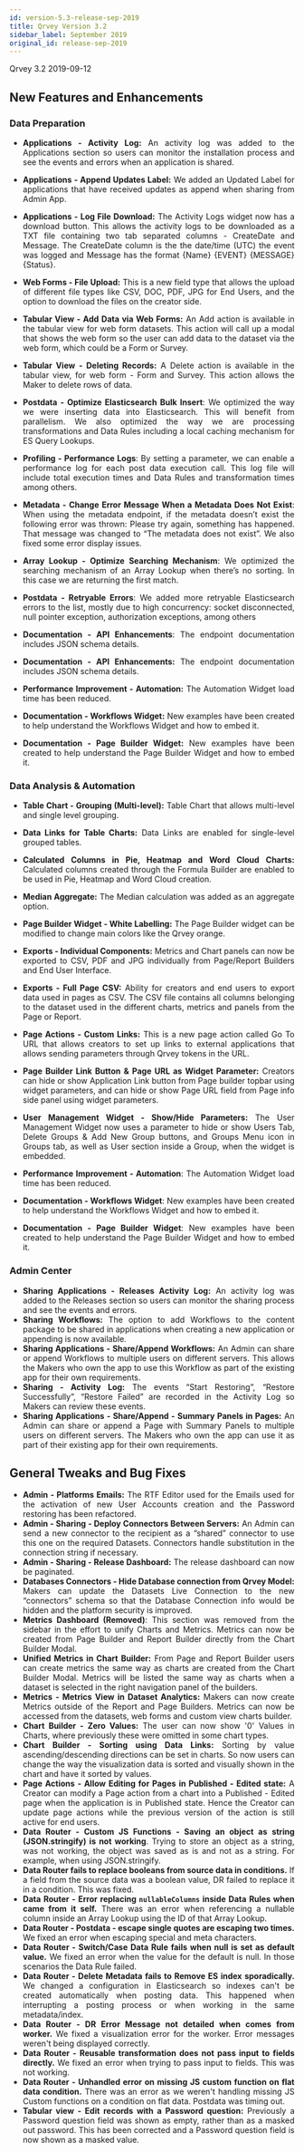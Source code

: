 ```yaml
---
id: version-5.3-release-sep-2019
title: Qrvey Version 3.2
sidebar_label: September 2019
original_id: release-sep-2019
---
```

<div style="text-align: justify">

Qrvey 3.2 2019-09-12
## New Features and Enhancements

### Data Preparation


*   **Applications - Activity Log:** An activity log was added to the Applications section so users can monitor the installation process and see the events and errors when an application is shared.
*   **Applications - Append Updates Label:** We added an Updated Label for applications that have received updates as append when sharing from Admin App. 
*   **Applications - Log File Download:** The Activity Logs widget now has a download button. This allows the activity logs to be downloaded as a TXT file containing two tab separated columns - CreateDate and Message. The CreateDate column is the the date/time (UTC) the event was logged and Message has the format {Name} {EVENT} {MESSAGE} {Status}.
*   **Web Forms - File Upload:** This is a new field type that allows the upload of different file types like CSV, DOC, PDF, JPG for End Users, and the option to download the files on the creator side.
*   **Tabular View - Add Data via Web Forms:** An Add action is available in the tabular view for web form datasets. This action will call up a modal that shows the web form so the user can add data to the dataset via the web form, which could be a Form or Survey.
*   **Tabular View - Deleting Records:** A Delete action is available in the tabular view, for web form - Form and Survey. This action allows the Maker to delete rows of data.

* **Postdata - Optimize Elasticsearch Bulk Insert**: We optimized the way we were inserting data into Elasticsearch. This will benefit from parallelism. We also optimized the way we are processing transformations and Data Rules including a local caching mechanism for ES Query Lookups.
* **Profiling - Performance Logs**: By setting a parameter, we can enable a performance log for each post data execution call. This log file will include total execution times and Data Rules and transformation times among others.
* **Metadata - Change Error Message When a Metadata Does Not Exist**: When using the metadata endpoint, if the metadata doesn’t exist the following error was thrown: Please try again, something has happened. That message was changed to “The metadata does not exist”. We also fixed some error display issues.
* **Array Lookup - Optimize Searching Mechanism**: We optimized the searching mechanism of an Array Lookup when there’s no sorting. In this case we are returning the first match.
* **Postdata - Retryable Errors**: We added more retryable Elasticsearch errors to the list, mostly due to high concurrency: socket disconnected, null pointer exception, authorization exceptions, among others
* **Documentation - API Enhancements**: The endpoint documentation includes JSON schema details.

*   **Documentation - API Enhancements:** The endpoint documentation includes JSON schema details.
*   **Performance Improvement - Automation:** The Automation Widget load time has been reduced.
*   **Documentation - Workflows Widget:** New examples have been created to help understand the Workflows Widget and how to embed it.
*   **Documentation - Page Builder Widget:** New examples have been created to help understand the Page Builder Widget and how to embed it.





### Data Analysis & Automation

*   **Table Chart - Grouping (Multi-level):** Table Chart that allows multi-level and single level grouping.
*   **Data Links for Table Charts:** Data Links are enabled for single-level grouped tables.
*   **Calculated Columns in Pie, Heatmap and Word Cloud Charts:** Calculated columns created through the Formula Builder are enabled to be used in Pie, Heatmap and Word Cloud creation.
*   **Median Aggregate:** The Median calculation was added as an aggregate option.
*   **Page Builder Widget - White Labelling:** The Page Builder widget can be modified to change main colors like the Qrvey orange.
*   **Exports - Individual Components:** Metrics and Chart panels can now be exported to CSV, PDF and JPG individually from Page/Report Builders and End User Interface.
*   **Exports - Full Page CSV:** Ability for creators and end users to export data used in pages as CSV. The CSV file contains all columns belonging to the dataset used in the different charts, metrics and panels from the Page or Report.
*   **Page Actions - Custom Links:** This is a new page action called Go To URL that allows creators to set up links to external applications that allows sending parameters through Qrvey tokens in the URL.
*   **Page Builder Link Button & Page URL as Widget Parameter:** Creators can hide or show Application Link button from Page builder topbar using widget parameters, and can hide or show Page URL field from Page info side panel using widget parameters.
*   **User Management Widget - Show/Hide Parameters:** The User Management Widget now uses a parameter to hide or show Users Tab, Delete Groups & Add New Group buttons, and Groups Menu icon in Groups tab, as well as User section inside a Group, when the widget is embedded.

* **Performance Improvement - Automation**: The Automation Widget load time has been reduced.
* **Documentation - Workflows Widget**: New examples have been created to help understand the Workflows Widget and how to embed it.
* **Documentation - Page Builder Widget**: New examples have been created to help understand the Page Builder Widget and how to embed it.

### Admin Center
*   **Sharing Applications - Releases Activity Log:** An activity log was added to the Releases section so users can monitor the sharing process and see the events and errors.
*   **Sharing Workflows:** The option to add Workflows to the content package to be shared in applications when creating a new application or appending is now available. 
*   **Sharing Applications - Share/Append Workflows:** An Admin can share or append Workflows to multiple users on different servers. This allows the Makers who own the app to use this Workflow as part of the existing app for their own requirements.
*   **Sharing - Activity Log:** The events “Start Restoring”, “Restore Successfully”, “Restore Failed” are recorded in the Activity Log so Makers can review these events.
*   **Sharing Applications - Share/Append - Summary Panels in Pages:** An Admin can share or append a Page with Summary Panels to multiple users on different servers. The Makers who own the app can use it as part of their existing app for their own requirements.


## **General Tweaks and Bug Fixes** 

*   **Admin - Platforms Emails:** The RTF Editor used for the Emails used for the activation of new User Accounts creation and the Password restoring has been refactored.
*   **Admin - Sharing - Deploy Connectors Between Servers:** An Admin can send a new connector to the recipient as a “shared” connector to use this one on the required Datasets. Connectors handle substitution in the connection string if necessary.
*   **Admin - Sharing - Release Dashboard:** The release dashboard can now be paginated.
*   **Databases Connectors - Hide Database connection from Qrvey Model:** Makers can update the Datasets Live Connection to the new “connectors” schema so that the Database Connection info would be hidden and the platform security is improved.
*   **Metrics Dashboard (Removed)**: This section was removed from the sidebar in the effort to unify Charts and Metrics. Metrics can now be created from Page Builder and Report Builder directly from the Chart Builder Modal.
*   **Unified Metrics in Chart Builder:** From Page and Report Builder users can create metrics the same way as charts are created from the Chart Builder Modal. Metrics will be listed the same way as charts when a dataset is selected in the right navigation panel of the builders.
*   **Metrics - Metrics View in Dataset Analytics:** Makers can now create Metrics outside of the Report and Page Builders. Metrics can now be accessed from the datasets, web forms and custom view charts builder.
*   **Chart Builder - Zero Values:**  The user can now show '0' Values in Charts, where previously these were omitted in some chart types.
*   **Chart Builder - Sorting using Data Links:** Sorting by value ascending/descending directions can be set in charts. So now users can change the way the visualization data is sorted and visually shown in the chart and have it sorted by values.
*   **Page Actions - Allow Editing for Pages in Published - Edited state:** A Creator can modify a Page action from a chart into a Published - Edited page when the application is in Published state. Hence the Creator can update page actions while the previous version of the action is still active for end users.
*   **Data Router - Custom JS Functions - Saving an object as string (JSON.stringify) is not working**.	Trying to store an object as a string, was not working, the object was saved as is and not as a string. For example, when using JSON.stringify.
*   **Data Router fails to replace booleans from source data in conditions.** If a field from the source data was a boolean value, DR failed to replace it in a condition. This was fixed.
*   **Data Router - Error replacing `nullableColumns` inside Data Rules when came from it self.** There was an error when referencing a nullable column inside an Array Lookup using the ID of that Array Lookup.
*   **Data Router - Postdata - escape single quotes are escaping two times.** We fixed an error when escaping special and meta characters.
*   **Data Router - Switch/Case Data Rule fails when null is set as default value.**	We fixed an error when the value for the default is null. In those scenarios the Data Rule failed.
*   **Data Router - Delete Metadata fails to Remove ES index sporadically.** We changed a configuration in Elasticsearch so indexes can't be created automatically when posting data. This happened when interrupting a posting process or when working in the same metadata/index.
*   **Data Router - DR Error Message not detailed when comes from worker.** We fixed a visualization error for the worker. Error messages weren't being displayed correctly.
*   **Data Router - Reusable transformation does not pass input to fields directly.** We fixed an error when trying to pass input to fields. This was not working.
*   **Data Router - Unhandled error on missing JS custom function on flat data condition.** There was an error as we weren't handling missing JS Custom functions on a condition on flat data. Postdata was timing out.
*   **Tabular view - Edit records with a Password question:** Previously a Password question field was shown as empty, rather than as a masked out password. This has been corrected and a Password question field is now shown as a masked value.
